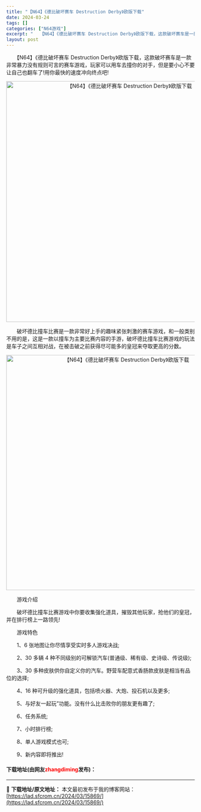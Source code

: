 ```yaml
---
title: "【N64】《德比破坏赛车 Destruction Derby》欧版下载"
date: 2024-03-24
tags: []
categories: ["N64游戏"]
excerpt: "　　【N64】《德比破坏赛车 Destruction Derby》欧版下载，这款破坏赛车是一款非常暴力没有规则可言的赛车游戏，玩家可以用车去撞你的对手，但是要小心不要让自己也翻车了!用你最快的速度冲向终点吧! 　　破坏德比撞车比赛是一款非常好上手的趣味紧张刺激的赛车游戏，和一般类别不用的是，这是一款&hellip;"
layout: post
---
```


 <p>　　【N64】《德比破坏赛车 Destruction Derby》欧版下载，这款破坏赛车是一款非常暴力没有规则可言的赛车游戏，玩家可以用车去撞你的对手，但是要小心不要让自己也翻车了!用你最快的速度冲向终点吧!</p> <p align="center"><img align="" border="0" src="https://lad.sfcrom.cn/wp-content/uploads/2024/03/20240324_66003a4803eba.png" width="643" alt="【N64】《德比破坏赛车 Destruction Derby》欧版下载" /></p> <p>　　破坏德比撞车比赛是一款非常好上手的趣味紧张刺激的赛车游戏，和一般类别不用的是，这是一款以撞车为主要比赛内容的手游，破坏德比撞车比赛游戏的玩法是车子之间互相对战，在被击破之前获得尽可能多的皇冠来夺取更高的分数。</p> <p align="center"><img align="" border="0" src="https://lad.sfcrom.cn/wp-content/uploads/2024/03/20240324_66003a4916ddc.png" width="628" alt="【N64】《德比破坏赛车 Destruction Derby》欧版下载" /></p> <p>　　游戏介绍</p> <p>　　破坏德比撞车比赛游戏中你要收集强化道具，摧毁其他玩家，抢他们的皇冠，并在排行榜上一路领先!</p> <p>　　游戏特色</p> <p>　　1、6 张地图让你尽情享受实时多人游戏决战;</p> <p>　　2、30 多辆 4 种不同级别的可解锁汽车(普通级、稀有级、史诗级、传说级);</p> <p>　　3、30 多种皮肤供你自定义你的汽车。野营车配意式香肠款皮肤是相当有品位的选择;</p> <p>　　4、16 种可升级的强化道具，包括喷火器、大炮、投石机以及更多;</p> <p>　　5、与好友一起玩&rdquo;功能。没有什么比击败你的朋友更有趣了;</p> <p>　　6、任务系统;</p> <p>　　7、小时排行榜;</p> <p>　　8、单人游戏模式也可;</p> <p>　　9、新内容即将推出!</p> <p><h4>下载地址(由网友<font color="red">zhangdiming</font>发布)：</h4></p> 

---
📖 **下载地址/原文地址：** 本文最初发布于我的博客网站：[https://lad.sfcrom.cn/2024/03/15869/](https://lad.sfcrom.cn/2024/03/15869/)
